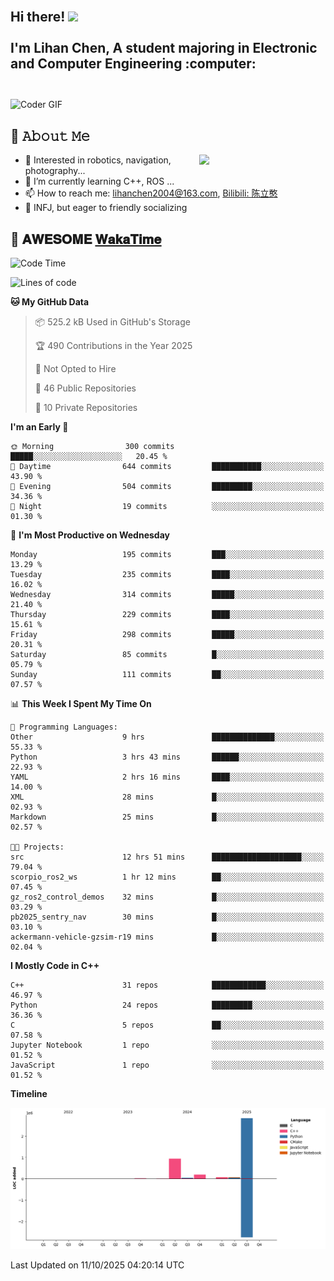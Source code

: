 <h2 align="left">
 <abc>
  <br>Hi there! <img src="https://user-images.githubusercontent.com/42378118/110234147-e3259600-7f4e-11eb-95be-0c4047144dea.gif" width="30"><br>
  <br> I'm Lihan Chen, A student majoring in Electronic and Computer Engineering :computer:<br>
  <br>
 </abc>
</h2>

<img align="center" src="https://media.giphy.com/media/SWoSkN6DxTszqIKEqv/giphy.gif" alt="Coder GIF" width="500">

## :book: 𝙰𝚋𝚘𝚞𝚝 𝙼𝚎

<img align="right" width="40%" src="https://github-readme-stats.vercel.app/api?username=LihanChen2004&show_icons=true&icon_color=CE1D2D&text_color=718096&bg_color=ffffff&hide_title=true" />

- 🌟 Interested in robotics, navigation, photography...
- 🌱 I’m currently learning C++, ROS ... 
- 📫 How to reach me: lihanchen2004@163.com, [Bilibili: 陈立憨](https://space.bilibili.com/170786212)
- 👯 INFJ, but eager to friendly socializing

## 📜 𝐀𝐖𝐄𝐒𝐎𝐌𝐄 [𝐖𝐚𝐤𝐚𝐓𝐢𝐦𝐞](https://github.com/anmol098/waka-readme-stats)

<!--START_SECTION:waka-->
![Code Time](http://img.shields.io/badge/Code%20Time-1%2C508%20hrs%2050%20mins-blue)

![Lines of code](https://img.shields.io/badge/From%20Hello%20World%20I%27ve%20Written-4.2%20million%20lines%20of%20code-blue)

**🐱 My GitHub Data** 

> 📦 525.2 kB Used in GitHub's Storage 
 > 
> 🏆 490 Contributions in the Year 2025
 > 
> 🚫 Not Opted to Hire
 > 
> 📜 46 Public Repositories 
 > 
> 🔑 10 Private Repositories 
 > 
**I'm an Early 🐤** 

```text
🌞 Morning                300 commits         █████░░░░░░░░░░░░░░░░░░░░   20.45 % 
🌆 Daytime                644 commits         ███████████░░░░░░░░░░░░░░   43.90 % 
🌃 Evening                504 commits         █████████░░░░░░░░░░░░░░░░   34.36 % 
🌙 Night                  19 commits          ░░░░░░░░░░░░░░░░░░░░░░░░░   01.30 % 
```
📅 **I'm Most Productive on Wednesday** 

```text
Monday                   195 commits         ███░░░░░░░░░░░░░░░░░░░░░░   13.29 % 
Tuesday                  235 commits         ████░░░░░░░░░░░░░░░░░░░░░   16.02 % 
Wednesday                314 commits         █████░░░░░░░░░░░░░░░░░░░░   21.40 % 
Thursday                 229 commits         ████░░░░░░░░░░░░░░░░░░░░░   15.61 % 
Friday                   298 commits         █████░░░░░░░░░░░░░░░░░░░░   20.31 % 
Saturday                 85 commits          █░░░░░░░░░░░░░░░░░░░░░░░░   05.79 % 
Sunday                   111 commits         ██░░░░░░░░░░░░░░░░░░░░░░░   07.57 % 
```


📊 **This Week I Spent My Time On** 

```text
💬 Programming Languages: 
Other                    9 hrs               ██████████████░░░░░░░░░░░   55.33 % 
Python                   3 hrs 43 mins       ██████░░░░░░░░░░░░░░░░░░░   22.93 % 
YAML                     2 hrs 16 mins       ████░░░░░░░░░░░░░░░░░░░░░   14.00 % 
XML                      28 mins             █░░░░░░░░░░░░░░░░░░░░░░░░   02.93 % 
Markdown                 25 mins             █░░░░░░░░░░░░░░░░░░░░░░░░   02.57 % 

🐱‍💻 Projects: 
src                      12 hrs 51 mins      ████████████████████░░░░░   79.04 % 
scorpio_ros2_ws          1 hr 12 mins        ██░░░░░░░░░░░░░░░░░░░░░░░   07.45 % 
gz_ros2_control_demos    32 mins             █░░░░░░░░░░░░░░░░░░░░░░░░   03.29 % 
pb2025_sentry_nav        30 mins             █░░░░░░░░░░░░░░░░░░░░░░░░   03.10 % 
ackermann-vehicle-gzsim-r19 mins             █░░░░░░░░░░░░░░░░░░░░░░░░   02.04 % 
```

**I Mostly Code in C++** 

```text
C++                      31 repos            ████████████░░░░░░░░░░░░░   46.97 % 
Python                   24 repos            █████████░░░░░░░░░░░░░░░░   36.36 % 
C                        5 repos             ██░░░░░░░░░░░░░░░░░░░░░░░   07.58 % 
Jupyter Notebook         1 repo              ░░░░░░░░░░░░░░░░░░░░░░░░░   01.52 % 
JavaScript               1 repo              ░░░░░░░░░░░░░░░░░░░░░░░░░   01.52 % 
```



**Timeline**

![Lines of Code chart](https://raw.githubusercontent.com/LihanChen2004/LihanChen2004/main/assets/bar_graph.png)


 Last Updated on 11/10/2025 04:20:14 UTC
<!--END_SECTION:waka-->

<!--
**LihanChen2004/LihanChen2004** is a ✨ _special_ ✨ repository because its `README.md` (this file) appears on your GitHub profile.

Here are some ideas to get you started:

- 🔭 I’m currently working on ...
- 🌱 I’m currently learning ...
- 👯 I’m looking to collaborate on ...
- 🤔 I’m looking for help with ...
- 💬 Ask me about ...
- 📫 How to reach me: ...
- 😄 Pronouns: ...
- ⚡ Fun fact: ...
-->
